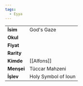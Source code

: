 ```yaml
---
tags:
  - Eşya
---  
```

  
|  |  |  
|---|---|  
| **İsim** | God's Gaze|  
| **Okul** | |  
| **Fiyat** | |  
| **Rarity** | |  
| **Kimde** | [[Alfons]]|  
| **Menşei** | Tüccar Mahzeni|  
| **İşlev** | Holy Symbol of Ioun|  
